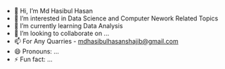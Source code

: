 - 👋 Hi, I’m Md Hasibul Hasan
- 👀 I’m interested in Data Science and Computer Nework Related Topics
- 🌱 I’m currently learning Data Analysis
- 💞️ I’m looking to collaborate on ...
- 📫 For Any Quarries - mdhasibulhasanshajib@gmail.com
- 😄 Pronouns: ...
- ⚡ Fun fact: ...

<!---
Md-Hasibul-Hasan-077/Md-Hasibul-Hasan-077 is a ✨ special ✨ repository because its `README.md` (this file) appears on your GitHub profile.
You can click the Preview link to take a look at your changes.
--->

